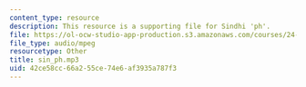 ```yaml
---
content_type: resource
description: This resource is a supporting file for Sindhi 'ph'.
file: https://ol-ocw-studio-app-production.s3.amazonaws.com/courses/24-901-language-and-its-structure-i-phonology-fall-2010/42ce58cc66a255ce74e6af3935a787f3_sin_ph.mp3
file_type: audio/mpeg
resourcetype: Other
title: sin_ph.mp3
uid: 42ce58cc-66a2-55ce-74e6-af3935a787f3
---
```

